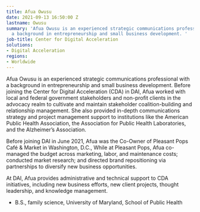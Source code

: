 ```yaml
---
title: Afua Owusu
date: 2021-09-13 16:50:00 Z
lastname: Owusu
summary: 'Afua Owusu is an experienced strategic communications professional with
  a background in entrepreneurship and small business development. '
job-title: Center for Digital Acceleration
solutions:
- Digital Acceleration
regions:
- Worldwide
---
```


Afua Owusu is an experienced strategic communications professional with a background in entrepreneurship and small business development. Before joining the Center for Digital Acceleration (CDA) in DAI, Afua worked with local and federal government stakeholders and non-profit clients in the advocacy realm to cultivate and maintain stakeholder coalition-building and relationship management. She also provided in-depth communications strategy and project management support to institutions like the American Public Health Association, the Association for Public Health Laboratories, and the Alzheimer’s Association.
 
Before joining DAI in June 2021, Afua was the Co-Owner of Pleasant Pops Café & Market in Washington, D.C., While at Pleasant Pops, Afua co-managed the budget across marketing, labor, and maintenance costs; conducted market research; and directed brand repositioning via partnerships to diversify new business opportunities.
 
At DAI, Afua provides administrative and technical support to CDA initiatives, including new business efforts, new client projects, thought leadership, and knowledge management. 

* B.S., family science, University of Maryland, School of Public Health